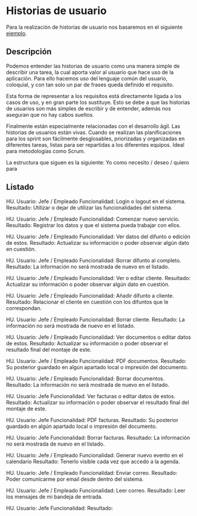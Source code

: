 # Historias de usuario

Para la realización de historias de usuario nos basaremos en el siguiente [ejemplo](https://www.scrummanager.net/bok/index.php/Historia_de_usuario).

## Descripción

Podemos entender las historias de usuario como una manera simple de describir una tarea, la cual aporta valor al usuario que hace uso de la aplicación. Para ello hacemos uso del lenguaje común del usuario, coloquial, y con tan solo un par de frases queda definido el requisito.

Esta forma de representar a los requisitos está directamente ligada a los casos de uso, y en gran parte los sustituye. Esto se debe a que las historias de usuarios son más simples de escribir y de entender, además nos aseguran que no hay cabos sueltos.

Finalmente están especialmente relacionadas con el desarrollo ágil. Las historias de usuarios están vivas. Cuando se realizan las planificaciones para los sprint son fácilmente desglosables, priorizadas y organizadas en diferentes tareas, listas para ser repartidas a los diferentes equipos. Ideal para metodologías como Scrum.

La estructura que siguen es la siguiente:
	Yo como <usuario>
	necesito / deseo / quiero <funcionalidad>
	para <beneficio de negocio>

## Listado

HU.
Usuario: Jefe / Empleado
Funcionalidad: Login o logout en el sistema.
Resultado: Utilizar o dejar de utilizar las funcionalidades del sistema.

HU.
Usuario: Jefe / Empleado
Funcionalidad: Comenzar nuevo servicio.
Resultado: Registrar los datos y que el sistema pueda trabajar con ellos.

HU.
Usuario: Jefe / Empleado
Funcionalidad: Ver datos del difunto o edición de estos.
Resultado: Actualizar su información o poder observar algún dato en cuestión.

HU.
Usuario: Jefe / Empleado
Funcionalidad: Borrar difunto al completo.
Resultado: La información no será mostrada de nuevo en el listado.

HU.
Usuario: Jefe / Empleado
Funcionalidad: Ver o editar cliente.
Resultado: Actualizar su información o poder observar algún dato en cuestión.

HU.
Usuario: Jefe / Empleado
Funcionalidad: Añadir difunto a cliente.
Resultado: Relacionar el cliente en cuestión con los difuntos que le correspondan.


HU.
Usuario: Jefe / Empleado
Funcionalidad: Borrar cliente.
Resultado: La información no será mostrada de nuevo en el listado.

HU.
Usuario: Jefe / Empleado
Funcionalidad: Ver documentos o editar datos de estos.
Resultado: Actualizar su información o poder observar el resultado final del montaje de este.

HU.
Usuario: Jefe / Empleado
Funcionalidad: PDF documentos.
Resultado: Su posterior guardado en algún apartado local o impresión del documento.

HU.
Usuario: Jefe / Empleado
Funcionalidad: Borrar documentos.
Resultado: La información no será mostrada de nuevo en el listado.

HU.
Usuario: Jefe
Funcionalidad: Ver facturas o editar datos de estos.
Resultado: Actualizar su información o poder observar el resultado final del montaje de este.

HU.
Usuario: Jefe
Funcionalidad: PDF facturas.
Resultado: Su posterior guardado en algún apartado local o impresión del documento.

HU.
Usuario: Jefe
Funcionalidad: Borrar facturas.
Resultado: La información no será mostrada de nuevo en el listado.

HU.
Usuario: Jefe / Empleado
Funcionalidad: Generar nuevo evento en el calendario
Resultado: Tenerlo visible cada vez que accedo a la agenda.

HU.
Usuario: Jefe / Empleado
Funcionalidad: Enviar correo.
Resultado: Poder comunicarme por email desde dentro del sistema.

HU.
Usuario: Jefe / Empleado
Funcionalidad: Leer correo.
Resultado: Leer los mensajes de mi bandeja de entrada.

HU.
Usuario: Jefe
Funcionalidad: 
Resultado: